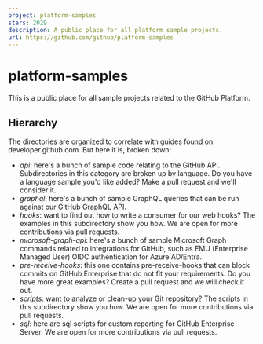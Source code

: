 ```yaml
---
project: platform-samples
stars: 2029
description: A public place for all platform sample projects.
url: https://github.com/github/platform-samples
---
```


platform-samples
================

This is a public place for all sample projects related to the GitHub Platform.

Hierarchy
---------

The directories are organized to correlate with guides found on developer.github.com. But here it is, broken down:

-   _api_: here's a bunch of sample code relating to the GitHub API. Subdirectories in this category are broken up by language. Do you have a language sample you'd like added? Make a pull request and we'll consider it.
-   _graphql_: here's a bunch of sample GraphQL queries that can be run against our GitHub GraphQL API.
-   _hooks_: want to find out how to write a consumer for our web hooks? The examples in this subdirectory show you how. We are open for more contributions via pull requests.
-   _microsoft-graph-api_: here's a bunch of sample Microsoft Graph commands related to integrations for GitHub, such as EMU (Enterprise Managed User) OIDC authentication for Azure AD/Entra.
-   _pre-receive-hooks_: this one contains pre-receive-hooks that can block commits on GitHub Enterprise that do not fit your requirements. Do you have more great examples? Create a pull request and we will check it out.
-   _scripts_: want to analyze or clean-up your Git repository? The scripts in this subdirectory show you how. We are open for more contributions via pull requests.
-   _sql_: here are sql scripts for custom reporting for GitHub Enterprise Server. We are open for more contributions via pull requests.
